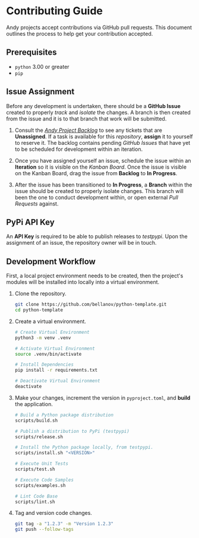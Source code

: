 # Contributing Guide

Andy projects accept contributions via GitHub pull requests. This document outlines the process
to help get your contribution accepted.

## Prerequisites

- `python` 3.00 or greater
- `pip`

## Issue Assignment

Before any development is undertaken, there should be a **GitHub Issue** created to properly *track* and *isolate* the changes. A branch is then created from the issue and it is to that branch that work will be submitted.

1. Consult the *[Andy Project Backlog](https://github.com/users/bellanov/projects/18/views/6)* to see any tickets that are **Unassigned**. If a task is available for this *repository*, **assign** it to yourself to reserve it. The backlog contains pending *GitHub Issues* that have yet to be scheduled for development within an iteration.

2. Once you have assigned yourself an issue, schedule the issue within an **Iteration** so it is visible on the *Kanban Board*. Once the issue is visible on the Kanban Board, drag the issue from **Backlog** to **In Progress**.

3. After the issue has been transitioned to **In Progress**, a **Branch** within the issue should be created to properly isolate changes. This branch will been the one to conduct development within, or open external *Pull Requests* against.

## PyPi API Key

An **API Key** is required to be able to publish releases to *testpypi*. Upon the assignment of an issue, the repository owner will be in touch.

## Development Workflow

First, a local project environment needs to be created, then the project's modules will be installed into locally into a virtual environment.

1. Clone the repository.

   ```sh
   git clone https://github.com/bellanov/python-template.git
   cd python-template
   ```

2. Create a virtual environment.

   ```sh
   # Create Virtual Environment
   python3 -m venv .venv

   # Activate Virtual Environment
   source .venv/bin/activate

   # Install Dependencies
   pip install -r requirements.txt 

   # Deactivate Virtual Environment
   deactivate
   ```

3. Make your changes, increment the version in `pyproject.toml`, and **build** the application.

   ```sh
   # Build a Python package distribution
   scripts/build.sh

   # Publish a distribution to PyPi (testpypi)
   scripts/release.sh

   # Install the Python package locally, from testpypi.
   scripts/install.sh "<VERSION>"

   # Execute Unit Tests
   scripts/test.sh

   # Execute Code Samples
   scripts/examples.sh

   # Lint Code Base
   scripts/lint.sh
   ```

4. Tag and version code changes.

   ```sh
   git tag -a "1.2.3" -m "Version 1.2.3"
   git push --follow-tags
   ```